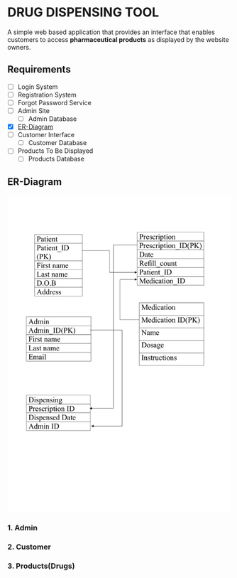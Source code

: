 # DRUG DISPENSING TOOL #
A simple web based application that provides an interface that enables customers to access **pharmaceutical products** as displayed by the website owners.

## Requirements ##
- [ ] Login System
- [ ] Registration System
- [ ] Forgot Password Service
- [ ] Admin Site
    - [ ] Admin Database
- [x] [ER-Diagram](##ER-Diagram "Goto ER-Diagram")
- [ ] Customer Interface
    - [ ] Customer Database
- [ ] Products To Be Displayed
    - [ ] Products Database

## ER-Diagram ##
![ER-Diagram](./Entity-Relationship-Diagram.png)
### 1. Admin ###

### 2. Customer ###

### 3. Products(Drugs) ###
